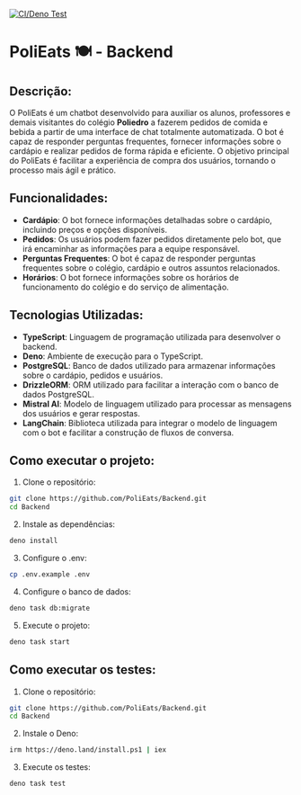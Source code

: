 [![CI/Deno Test](https://github.com/PoliEats/Backend/actions/workflows/deno_test.yml/badge.svg)](https://github.com/PoliEats/Backend/actions/workflows/deno_test.yml)

# PoliEats 🍽 - Backend

## Descrição:

O PoliEats é um chatbot desenvolvido para auxiliar os alunos, professores e
demais visitantes do colégio **Poliedro** a fazerem pedidos de comida e bebida a
partir de uma interface de chat totalmente automatizada. O bot é capaz de
responder perguntas frequentes, fornecer informações sobre o cardápio e realizar
pedidos de forma rápida e eficiente. O objetivo principal do PoliEats é
facilitar a experiência de compra dos usuários, tornando o processo mais ágil e
prático.

## Funcionalidades:

- **Cardápio**: O bot fornece informações detalhadas sobre o cardápio, incluindo
  preços e opções disponíveis.
- **Pedidos**: Os usuários podem fazer pedidos diretamente pelo bot, que irá
  encaminhar as informações para a equipe responsável.
- **Perguntas Frequentes**: O bot é capaz de responder perguntas frequentes
  sobre o colégio, cardápio e outros assuntos relacionados.
- **Horários**: O bot fornece informações sobre os horários de funcionamento do
  colégio e do serviço de alimentação.

## Tecnologias Utilizadas:

- **TypeScript**: Linguagem de programação utilizada para desenvolver o backend.
- **Deno**: Ambiente de execução para o TypeScript.
- **PostgreSQL**: Banco de dados utilizado para armazenar informações sobre o
  cardápio, pedidos e usuários.
- **DrizzleORM**: ORM utilizado para facilitar a interação com o banco de dados
  PostgreSQL.
- **Mistral AI**: Modelo de linguagem utilizado para processar as mensagens dos
  usuários e gerar respostas.
- **LangChain**: Biblioteca utilizada para integrar o modelo de linguagem com o
  bot e facilitar a construção de fluxos de conversa.

## Como executar o projeto:

1. Clone o repositório:

```bash
git clone https://github.com/PoliEats/Backend.git
cd Backend
```

2. Instale as dependências:

```bash
deno install
```

3. Configure o .env:

```bash
cp .env.example .env
```

4. Configure o banco de dados:

```bash
deno task db:migrate
```

5. Execute o projeto:

```bash
deno task start
```

## Como executar os testes:

1. Clone o repositório:

```bash
git clone https://github.com/PoliEats/Backend.git
cd Backend
```

2. Instale o Deno:

```bash
irm https://deno.land/install.ps1 | iex
```

3. Execute os testes:

```bash
deno task test
```
